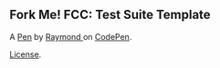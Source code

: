 Fork Me! FCC: Test Suite Template
---------------------------------


A [Pen](https://codepen.io/Rjames2323/pen/wROOvp) by [Raymond ](https://codepen.io/Rjames2323) on [CodePen](https://codepen.io).

[License](https://codepen.io/Rjames2323/pen/wROOvp/license).